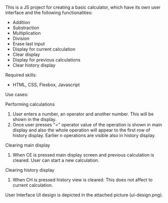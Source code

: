 This is a JS project for creating a basic calculator, which have its own user interface and the following functionalities:
- Addition
- Substraction
- Multiplication
- Division
- Erase last input
- Display for current calculation
- Clear display
- Display for previous calculations
- Clear history display

Required skills:
- HTML, CSS, Flexbox, Javascript

Use cases:

Performing calculations
1. User enters a number, an operator and another number. This will be shown in the display. 
2. Once user presses "=" operator value of the operation is shown in main display and also the whole operation will appear to the first row of history display. Earlier n operations are visible also in history display.

Clearing main display
1. When CE is pressed main display screen and previous calculation is cleared. User can start a new calculation.

Clearing history display
1. When CH is pressed history view is cleared. This does not affect to current calculation.


User Interface
UI design is depicted in the attached picture (ui-design.png).



